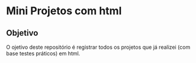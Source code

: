 # Mini Projetos com html

## Objetivo

O ojetivo deste repositório é registrar todos os projetos que já realizei (com base testes práticos) em html.
